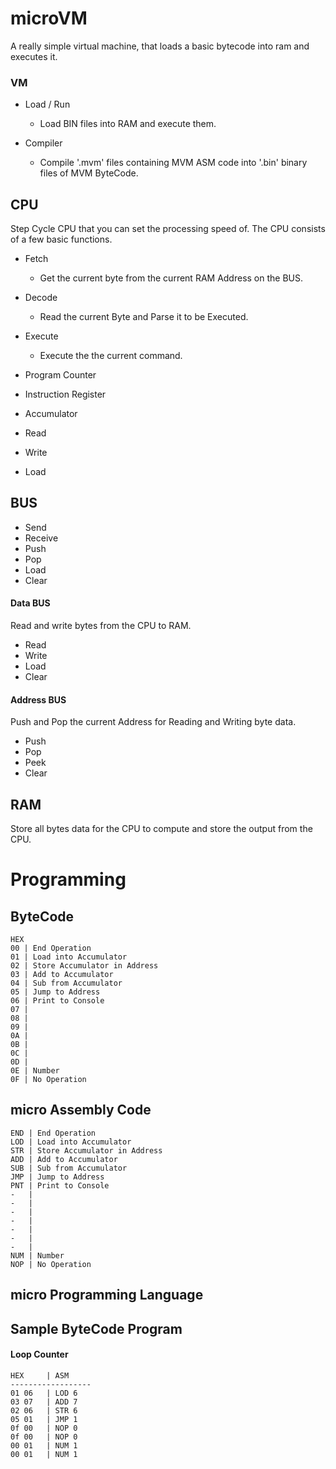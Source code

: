 # microVM

A really simple virtual machine, that loads a basic bytecode into ram and executes it. 

### VM

- Load / Run

	- Load BIN files into RAM and execute them.

- Compiler

	- Compile '.mvm' files containing MVM ASM code into '.bin' binary files of MVM ByteCode.

## CPU

Step Cycle CPU that you can set the processing speed of. The CPU consists of a few basic functions.

- Fetch

	- Get the current byte from the current RAM Address on the BUS.

- Decode

	- Read the current Byte and Parse it to be Executed.

- Execute

	- Execute the the current command. 

- Program Counter
- Instruction Register
- Accumulator
- Read
- Write
- Load

## BUS

- Send
- Receive
- Push
- Pop
- Load
- Clear

#### Data BUS

Read and write bytes from the CPU to RAM.

- Read
- Write
- Load
- Clear

#### Address BUS

Push and Pop the current Address for Reading and Writing byte data.

- Push
- Pop
- Peek
- Clear

## RAM

Store all bytes data for the CPU to compute and store the output from the CPU.

# Programming

## ByteCode
```
HEX 
00 | End Operation
01 | Load into Accumulator
02 | Store Accumulator in Address
03 | Add to Accumulator
04 | Sub from Accumulator
05 | Jump to Address
06 | Print to Console
07 | 
08 | 
09 | 
0A |
0B | 
0C | 
0D | 
0E | Number
0F | No Operation
```

## micro Assembly Code
```
END | End Operation
LOD | Load into Accumulator
STR | Store Accumulator in Address
ADD | Add to Accumulator
SUB | Sub from Accumulator
JMP | Jump to Address
PNT | Print to Console
-   |
-   |
-   |
-   |
-   |
-   |
-   |
NUM | Number
NOP | No Operation
```

## micro Programming Language

## Sample ByteCode Program

#### Loop Counter

```
HEX     | ASM
------------------
01 06   | LOD 6
03 07   | ADD 7
02 06   | STR 6
05 01   | JMP 1
0f 00   | NOP 0
0f 00   | NOP 0
00 01   | NUM 1
00 01   | NUM 1
```
